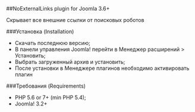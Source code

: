 ##NoExternalLinks plugin for Joomla 3.6+

Скрывает все внешние ссылки от поисковых роботов

###Установка (Installation)

* Скачать последнюю версию;
* В панели управления Joomla! перейти в Менеджер расширений > Установить;
* Выбрать загруженный архив и установить;
* После установки в Менеджере плагинов необходимо активировать плагин

###Требования (Requirements)

* PHP 5.6 or 7+ (min PHP 5.4);
* Joomla! 3.2+